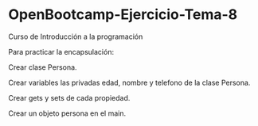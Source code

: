 # OpenBootcamp-Ejercicio-Tema-8
Curso de Introducción a la programación 

Para practicar la encapsulación:

Crear clase Persona.

Crear variables las privadas edad, nombre y telefono de la clase Persona.

Crear gets y sets de cada propiedad.

Crear un objeto persona en el main.


